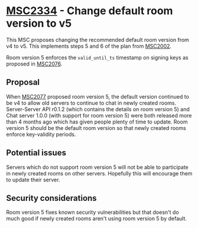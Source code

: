 # [MSC2334](https://github.com/matrix-org/matrix-doc/pull/2334) - Change default room version to v5

This MSC proposes changing the recommended default room version from v4 to v5.
This implements steps 5 and 6 of the plan from 
[MSC2002](https://github.com/matrix-org/matrix-doc/issues/2002).

Room version 5 enforces the `valid_until_ts` timestamp on signing keys as
proposed in [MSC2076](https://github.com/matrix-org/matrix-doc/issues/2076).

## Proposal

When [MSC2077](https://github.com/matrix-org/matrix-doc/issues/2077) proposed
room version 5, the default version continued to be v4 to allow old servers to
continue to chat in newly created rooms. Server-Server API r0.1.2 (which
contains the details on room version 5) and Chat server 1.0.0 (with support for room
version 5) were both released more than 4 months ago which has given people
plenty of time to update. Room version 5 should be the default room version so
that newly created rooms enforce key-validity periods.

## Potential issues

Servers which do not support room version 5 will not be able to participate in
newly created rooms on other servers. Hopefully this will encourage them to
update their server.

## Security considerations

Room version 5 fixes known security vulnerabilities but that doesn't do much
good if newly created rooms aren't using room version 5 by default.